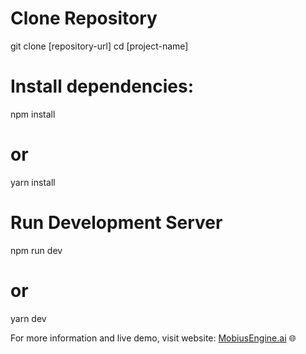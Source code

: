 # Clone Repository
  git clone [repository-url]
  cd [project-name]

# Install dependencies:
  npm install
# or
  yarn install

# Run Development Server
  npm run dev
# or
yarn dev

For more information and live demo, visit website: [MobiusEngine.ai](https://mobiousengine.netlify.app/) 🌐

